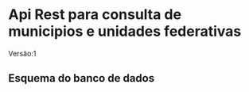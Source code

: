 # Api Rest para consulta de municipios e unidades federativas
Versão:1

## Esquema do banco de dados


